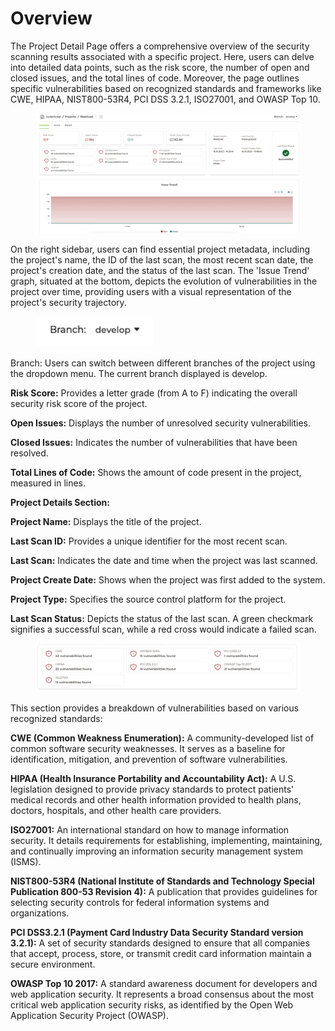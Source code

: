# Overview

The Project Detail Page offers a comprehensive overview of the security scanning results associated with a specific project. Here, users can delve into detailed data points, such as the risk score, the number of open and closed issues, and the total lines of code. Moreover, the page outlines specific vulnerabilities based on recognized standards and frameworks like CWE, HIPAA, NIST800-53R4, PCI DSS 3.2.1, ISO27001, and OWASP Top 10.

<figure><img src="../../.gitbook/assets/image (21).png" alt=""><figcaption></figcaption></figure>

On the right sidebar, users can find essential project metadata, including the project's name, the ID of the last scan, the most recent scan date, the project's creation date, and the status of the last scan. The 'Issue Trend' graph, situated at the bottom, depicts the evolution of vulnerabilities in the project over time, providing users with a visual representation of the project's security trajectory.

<figure><img src="../../.gitbook/assets/image (22).png" alt="" width="188"><figcaption></figcaption></figure>

Branch: Users can switch between different branches of the project using the dropdown menu. The current branch displayed is develop.



**Risk Score:** Provides a letter grade (from A to F) indicating the overall security risk score of the project.

**Open Issues:** Displays the number of unresolved security vulnerabilities.

**Closed Issues:** Indicates the number of vulnerabilities that have been resolved.

**Total Lines of Code:** Shows the amount of code present in the project, measured in lines.

**Project Details Section:**

**Project Name:** Displays the title of the project.

**Last Scan ID:** Provides a unique identifier for the most recent scan.

**Last Scan:** Indicates the date and time when the project was last scanned.

**Project Create Date:** Shows when the project was first added to the system.

**Project Type:** Specifies the source control platform for the project.

**Last Scan Status:** Depicts the status of the last scan. A green checkmark signifies a successful scan, while a red cross would indicate a failed scan.

<figure><img src="../../.gitbook/assets/image (23).png" alt=""><figcaption></figcaption></figure>

This section provides a breakdown of vulnerabilities based on various recognized standards:

**CWE (Common Weakness Enumeration):** A community-developed list of common software security weaknesses. It serves as a baseline for identification, mitigation, and prevention of software vulnerabilities.

**HIPAA (Health Insurance Portability and Accountability Act):** A U.S. legislation designed to provide privacy standards to protect patients' medical records and other health information provided to health plans, doctors, hospitals, and other health care providers.

**ISO27001:** An international standard on how to manage information security. It details requirements for establishing, implementing, maintaining, and continually improving an information security management system (ISMS).

**NIST800-53R4 (National Institute of Standards and Technology Special Publication 800-53 Revision 4):** A publication that provides guidelines for selecting security controls for federal information systems and organizations.

**PCI DSS3.2.1 (Payment Card Industry Data Security Standard version 3.2.1):** A set of security standards designed to ensure that all companies that accept, process, store, or transmit credit card information maintain a secure environment.

**OWASP Top 10 2017:** A standard awareness document for developers and web application security. It represents a broad consensus about the most critical web application security risks, as identified by the Open Web Application Security Project (OWASP).
